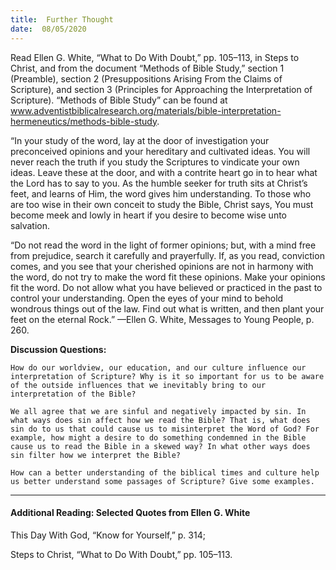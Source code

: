 ```yaml
---
title:  Further Thought
date:  08/05/2020
---
```


Read Ellen G. White, “What to Do With Doubt,” pp. 105–113, in Steps to Christ, and from the document “Methods of Bible Study,” section 1 (Preamble), section 2 (Presuppositions Arising From the Claims of Scripture), and section 3 (Principles for Approaching the Interpretation of Scripture). “Methods of Bible Study” can be found at www.adventistbiblicalresearch.org/materials/bible-interpretation-hermeneutics/methods-bible-study.

“In your study of the word, lay at the door of investigation your preconceived opinions and your hereditary and cultivated ideas. You will never reach the truth if you study the Scriptures to vindicate your own ideas. Leave these at the door, and with a contrite heart go in to hear what the Lord has to say to you. As the humble seeker for truth sits at Christ’s feet, and learns of Him, the word gives him understanding. To those who are too wise in their own conceit to study the Bible, Christ says, You must become meek and lowly in heart if you desire to become wise unto salvation.

“Do not read the word in the light of former opinions; but, with a mind free from prejudice, search it carefully and prayerfully. If, as you read, conviction comes, and you see that your cherished opinions are not in harmony with the word, do not try to make the word fit these opinions. Make your opinions fit the word. Do not allow what you have believed or practiced in the past to control your understanding. Open the eyes of your mind to behold wondrous things out of the law. Find out what is written, and then plant your feet on the eternal Rock.” —Ellen G. White, Messages to Young People, p. 260.

**Discussion Questions:**

`How do our worldview, our education, and our culture influence our interpretation of Scripture? Why is it so important for us to be aware of the outside influences that we inevitably bring to our interpretation of the Bible?`

`We all agree that we are sinful and negatively impacted by sin. In what ways does sin affect how we read the Bible? That is, what does sin do to us that could cause us to misinterpret the Word of God? For example, how might a desire to do something condemned in the Bible cause us to read the Bible in a skewed way? In what other ways does sin filter how we interpret the Bible?`

`How can a better understanding of the biblical times and culture help us better understand some passages of Scripture? Give some examples.`

---

#### Additional Reading: Selected Quotes from Ellen G. White

This Day With God, “Know for Yourself,” p. 314;

Steps to Christ, “What to Do With Doubt,” pp. 105–113.